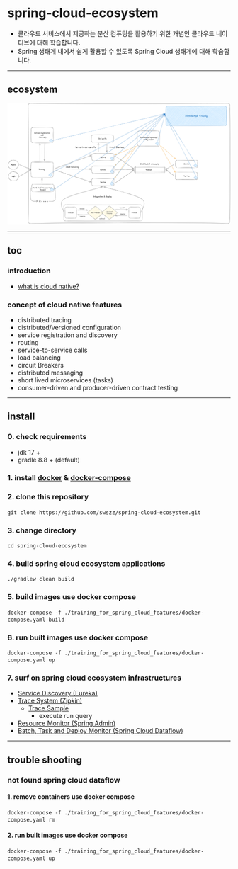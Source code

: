 # spring-cloud-ecosystem

- 클라우드 서비스에서 제공하는 분산 컴퓨팅을 활용하기 위한 개념인 클라우드 네이티브에 대해 학습합니다.
- Spring 생태계 내에서 쉽게 활용할 수 있도록 Spring Cloud 생태계에 대해 학습합니다.

---

## ecosystem

![spring-cloud-ecosystem](./resources/images/spring-cloud-ecosystem.png)

---

## toc

### introduction

- [what is cloud native?](introduction/what_is_cloud_native.md)

### concept of cloud native features

- distributed tracing
- distributed/versioned configuration
- service registration and discovery
- routing
- service-to-service calls
- load balancing
- circuit Breakers
- distributed messaging
- short lived microservices (tasks)
- consumer-driven and producer-driven contract testing

---

## install

### 0. check requirements

- jdk 17 +
- gradle 8.8 + (default)

### 1. install [docker](https://docs.docker.com/engine/install/) & [docker-compose](https://docs.docker.com/compose/install/)

### 2. clone this repository

```shell
git clone https://github.com/swszz/spring-cloud-ecosystem.git
```

### 3. change directory

```shell
cd spring-cloud-ecosystem
```

### 4. build spring cloud ecosystem applications

```shell
./gradlew clean build
```

### 5. build images use docker compose

```shell
docker-compose -f ./training_for_spring_cloud_features/docker-compose.yaml build
```

### 6. run built images use docker compose

```shell
docker-compose -f ./training_for_spring_cloud_features/docker-compose.yaml up
```

### 7. surf on spring cloud ecosystem infrastructures

- [Service Discovery (Eureka)](http://localhost:8761)
- [Trace System (Zipkin)](http://localhost:9411/zipkin)
    - [Trace Sample](http://localhost:9411/zipkin/?serviceName=automation-order)
        - execute run query
- [Resource Monitor (Spring Admin)](http://localhost:9090)
- [Batch, Task and Deploy Monitor (Spring Cloud Dataflow)](http://localhost:9393/dashboard)

---

## trouble shooting

### not found spring cloud dataflow

#### 1. remove containers use docker compose

```shell
docker-compose -f ./training_for_spring_cloud_features/docker-compose.yaml rm
```

#### 2. run built images use docker compose

```shell
docker-compose -f ./training_for_spring_cloud_features/docker-compose.yaml up
```
